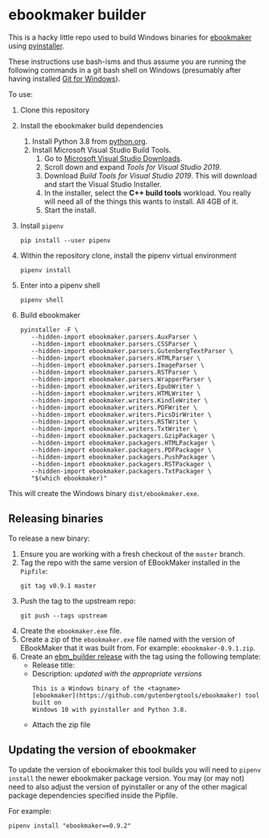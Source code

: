 # ebookmaker builder

This is a hacky little repo used to build Windows binaries for
[ebookmaker](https://github.com/gutenbergtools/ebookmaker) using
[pyinstaller](https://github.com/pyinstaller/pyinstaller).

These instructions use bash-isms and thus assume you are running the
following commands in a git bash shell on Windows (presumably after having
installed [Git for Windows](https://git-scm.com/download/win)).

To use:

1. Clone this repository

2. Install the ebookmaker build dependencies
   1. Install Python 3.8 from [python.org](https://www.python.org/downloads/windows/).
   2. Install Microsoft Visual Studio Build Tools.
      1. Go to [Microsoft Visual Studio Downloads](https://visualstudio.microsoft.com/downloads/).
      2. Scroll down and expand *Tools for Visual Studio 2019*.
      3. Download *Build Tools for Visual Studio 2019*. This will download and
         start the Visual Studio Installer.
      4. In the installer, select the **C++ build tools** workload. You really
         will need all of the things this wants to install. All 4GB of it.
      5. Start the install.

3. Install `pipenv`
   ```
   pip install --user pipenv
   ```

4. Within the repository clone, install the pipenv virtual environment
   ```
   pipenv install
   ```

5. Enter into a pipenv shell
   ```
   pipenv shell
   ```

6. Build ebookmaker
   ```
   pyinstaller -F \
      --hidden-import ebookmaker.parsers.AuxParser \
      --hidden-import ebookmaker.parsers.CSSParser \
      --hidden-import ebookmaker.parsers.GutenbergTextParser \
      --hidden-import ebookmaker.parsers.HTMLParser \
      --hidden-import ebookmaker.parsers.ImageParser \
      --hidden-import ebookmaker.parsers.RSTParser \
      --hidden-import ebookmaker.parsers.WrapperParser \
      --hidden-import ebookmaker.writers.EpubWriter \
      --hidden-import ebookmaker.writers.HTMLWriter \
      --hidden-import ebookmaker.writers.KindleWriter \
      --hidden-import ebookmaker.writers.PDFWriter \
      --hidden-import ebookmaker.writers.PicsDirWriter \
      --hidden-import ebookmaker.writers.RSTWriter \
      --hidden-import ebookmaker.writers.TxtWriter \
      --hidden-import ebookmaker.packagers.GzipPackager \
      --hidden-import ebookmaker.packagers.HTMLPackager \
      --hidden-import ebookmaker.packagers.PDFPackager \
      --hidden-import ebookmaker.packagers.PushPackager \
      --hidden-import ebookmaker.packagers.RSTPackager \
      --hidden-import ebookmaker.packagers.TxtPackager \
      "$(which ebookmaker)"
   ```

This will create the Windows binary `dist/ebookmaker.exe`.

## Releasing binaries

To release a new binary:

1. Ensure you are working with a fresh checkout of the `master` branch.
2. Tag the repo with the same version of EBookMaker installed in the `Pipfile`:
   ```
   git tag v0.9.1 master
   ```
3. Push the tag to the upstream repo:
   ```
   git push --tags upstream
   ```
4. Create the `ebookmaker.exe` file.
5. Create a zip of the `ebookmaker.exe` file named with the version of
   EBookMaker that it was built from. For example: `ebookmaker-0.9.1.zip`.
6. Create an [ebm_builder release](https://github.com/DistributedProofreaders/ebm_builder/releases)
   with the tag using the following template:
   * Release title: <tag name>
   * Description: _updated with the appropriate versions_
     ```
     This is a Windows binary of the <tagname>
     [ebookmaker](https://github.com/gutenbergtools/ebookmaker) tool built on
     Windows 10 with pyinstaller and Python 3.8.
     ```
   * Attach the zip file

## Updating the version of ebookmaker

To update the version of ebookmaker this tool builds you will need to
`pipenv install` the newer ebookmaker package version. You may (or may not)
need to also adjust the version of pyinstaller or any of the other magical
package dependencies specified inside the Pipfile.

For example:
```
pipenv install "ebookmaker==0.9.2"
```
